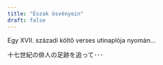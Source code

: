 ```yaml
---
title: "Észak ösvényein"
draft: false
---
```


Egy XVII. századi költő verses utinaplója nyomán...

十七世紀の俳人の足跡を追って･･･
